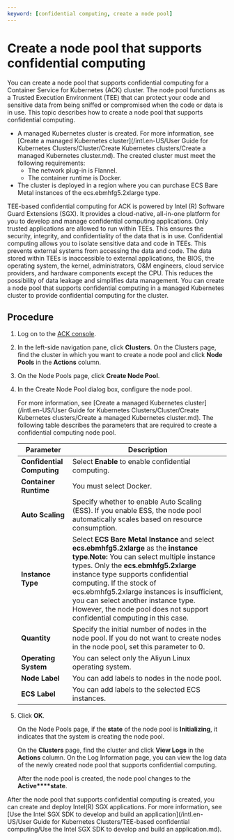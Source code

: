 ```yaml
---
keyword: [confidential computing, create a node pool]
---
```


# Create a node pool that supports confidential computing

You can create a node pool that supports confidential computing for a Container Service for Kubernetes \(ACK\) cluster. The node pool functions as a Trusted Execution Environment \(TEE\) that can protect your code and sensitive data from being sniffed or compromised when the code or data is in use. This topic describes how to create a node pool that supports confidential computing.

-   A managed Kubernetes cluster is created. For more information, see [Create a managed Kubernetes cluster](/intl.en-US/User Guide for Kubernetes Clusters/Cluster/Create Kubernetes clusters/Create a managed Kubernetes cluster.md). The created cluster must meet the following requirements:
    -   The network plug-in is Flannel.
    -   The container runtime is Docker.
-   The cluster is deployed in a region where you can purchase ECS Bare Metal instances of the ecs.ebmhfg5.2xlarge type.

TEE-based confidential computing for ACK is powered by Intel \(R\) Software Guard Extensions \(SGX\). It provides a cloud-native, all-in-one platform for you to develop and manage confidential computing applications. Only trusted applications are allowed to run within TEEs. This ensures the security, integrity, and confidentiality of the data that is in use. Confidential computing allows you to isolate sensitive data and code in TEEs. This prevents external systems from accessing the data and code. The data stored within TEEs is inaccessible to external applications, the BIOS, the operating system, the kernel, administrators, O&M engineers, cloud service providers, and hardware components except the CPU. This reduces the possibility of data leakage and simplifies data management. You can create a node pool that supports confidential computing in a managed Kubernetes cluster to provide confidential computing for the cluster.

## Procedure

1.  Log on to the [ACK console](https://cs.console.aliyun.com).

2.  In the left-side navigation pane, click **Clusters**. On the Clusters page, find the cluster in which you want to create a node pool and click **Node Pools** in the **Actions** column.

3.  On the Node Pools page, click **Create Node Pool**.

4.  In the Create Node Pool dialog box, configure the node pool.

    For more information, see [Create a managed Kubernetes cluster](/intl.en-US/User Guide for Kubernetes Clusters/Cluster/Create Kubernetes clusters/Create a managed Kubernetes cluster.md). The following table describes the parameters that are required to create a confidential computing node pool.

    |Parameter|Description|
    |---------|-----------|
    |**Confidential Computing**|Select **Enable** to enable confidential computing.|
    |**Container Runtime**|You must select Docker.|
    |**Auto Scaling**|Specify whether to enable Auto Scaling \(ESS\). If you enable ESS, the node pool automatically scales based on resource consumption.|
    |**Instance Type**|Select **ECS Bare Metal Instance** and select **ecs.ebmhfg5.2xlarge** as the **instance type**.**Note:** You can select multiple instance types. Only the **ecs.ebmhfg5.2xlarge** instance type supports confidential computing. If the stock of ecs.ebmhfg5.2xlarge instances is insufficient, you can select another instance type. However, the node pool does not support confidential computing in this case. |
    |**Quantity**|Specify the initial number of nodes in the node pool. If you do not want to create nodes in the node pool, set this parameter to 0.|
    |**Operating System**|You can select only the Aliyun Linux operating system.|
    |**Node Label**|You can add labels to nodes in the node pool.|
    |**ECS Label**|You can add labels to the selected ECS instances.|

5.  Click **OK**.

    On the Node Pools page, if the **state** of the node pool is **Initializing**, it indicates that the system is creating the node pool.

    On the **Clusters** page, find the cluster and click **View Logs** in the **Actions** column. On the Log Information page, you can view the log data of the newly created node pool that supports confidential computing.

    After the node pool is created, the node pool changes to the **Active****state**.


After the node pool that supports confidential computing is created, you can create and deploy Intel\(R\) SGX applications. For more information, see [Use the Intel SGX SDK to develop and build an application](/intl.en-US/User Guide for Kubernetes Clusters/TEE-based confidential computing/Use the Intel SGX SDK to develop and build an application.md).

